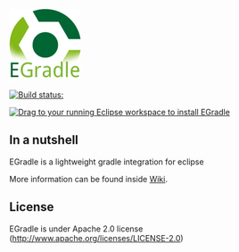 ![EGradle](https://github.com/de-jcup/egradle/blob/master/egradle-plugin-main/html/images/egradle-banner_128x128.png?raw=true)

[![Build status:](https://travis-ci.org/de-jcup/egradle.svg?branch=master)](https://travis-ci.org/de-jcup/egradle)

<a href="http://marketplace.eclipse.org/marketplace-client-intro?mpc_install=3071167" class="drag" title="Drag to your running Eclipse workspace to install EGradle"><img class="img-responsive" src="https://marketplace.eclipse.org/sites/all/themes/solstice/public/images/marketplace/btn-install.png" alt="Drag to your running Eclipse workspace to install EGradle" /></a>


## In a nutshell
EGradle is a lightweight gradle integration for eclipse

More information can be found inside [Wiki](https://github.com/de-jcup/egradle/wiki).


## License
EGradle is under Apache 2.0 license (http://www.apache.org/licenses/LICENSE-2.0)



